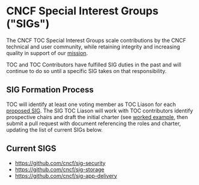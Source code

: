 # CNCF Special Interest Groups ("SIGs")

The CNCF TOC Special Interest Groups scale contributions by the CNCF
technical and user community, while retaining integrity and increasing quality
in support of our [mission](https://github.com/cncf/foundation/blob/master/charter.md#1-mission-of-the-cloud-native-computing-foundation).

TOC and TOC Contributors have fulfilled SIG duties in the past and will continue to do so until a specific SIG takes on that responsibility.

## SIG Formation Process

TOC will identify at least one voting member as TOC Liason for each [proposed SIG](proposed.md).  The SIG TOC Liason will work with TOC contributors identify prospective chairs and draft the initial charter (see [worked example](https://docs.google.com/document/d/18ufx6TjPavfZubwrpyMwz6KkU-YA_aHaHmBBQkplnr0/edit?usp=sharing), then submit
a pull request with document referencing the roles and charter, updating the list of current SIGs below.

## Current SIGS

* https://github.com/cncf/sig-security
* https://github.com/cncf/sig-storage
* https://github.com/cncf/sig-app-delivery
